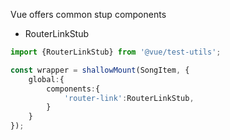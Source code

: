 Vue offers common stup components

- RouterLinkStub


```ts
import {RouterLinkStub} from '@vue/test-utils';

const wrapper = shallowMount(SongItem, {
	global:{
		components:{
			'router-link':RouterLinkStub,
		}
	}
});
```